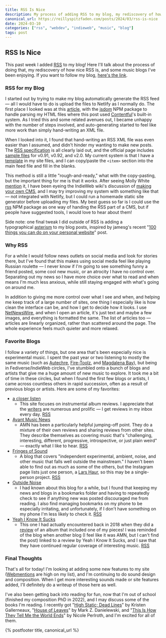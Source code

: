 ```yaml
---
title: RSS Is Nice
description: My process of adding RSS to my blog, my rediscovery of how nice RSS is, and some music blogs I've been enjoying
canonical_url: https://reillyspitzfaden.com/posts/2024/03/rss-is-nice
date: 2024-03-10
categories: ["rss", "webdev", "indieweb", "music", "blog"]
tags: post
---
```


## RSS Is Nice

This past week I added [RSS](https://en.wikipedia.org/wiki/RSS) to my blog! Here I'll talk about the process of doing that, my rediscovery of how nice RSS is, and some music blogs I've been enjoying. If you want to follow my blog, [here's the link](https://reillyspitzfaden.com/blog/feed.xml).

### RSS for my Blog

I started out by trying to make my blog automatically generate the RSS feed — all I would have to do is upload the files to Netlify as I normally do. The first place I looked was at this [article](https://www.contentful.com/blog/generate-blog-rss-feed-with-javascript-and-netlify/), with the [jsdom](https://www.npmjs.com/package/jsdom) NPM package to handle parsing my HTML files where this post used [Contentful](https://www.contentful.com/about-us/)'s built-in system. As I tried this and some related avenues out, I became unhappy with the number of steps involved, and auto-generating started to feel like more work than simply hand-writing an XML file.

When I looked into it, I found that hand-writing an RSS XML file was even easier than I assumed, and didn't hinder my wanting to make new posts. The [RSS specification](https://www.rssboard.org/rss-specification) is all clearly laid out, and the official page includes [sample files](https://www.rssboard.org/rss-specification#sampleFiles) for v0.91, v0.92, and v2.0. My current system is that I have a [template](https://github.com/reillypascal/personalsite/blob/main/reillyspitzfaden/blog/templates/template.xml) in my site files, and I can copy/paste the `<item>` section into the main feed file and fill in the blanks.

This method is still a little "rough-and-ready," what with the copy-pasting, but the important thing for me is that it *works*. After seeing Molly White [mention](https://hachyderm.io/@molly0xfff/111960696197094015) it, I have been eyeing the IndieWeb wiki's discussion of [making your own CMS](https://indieweb.org/content_management_system#Why_write_your_own), and I may try improving my system with something like that — not integrated with Netlify, but I could run a homemade static site generator before uploading my files. My best guess so far is I could use the [rss](https://www.npmjs.com/package/rss) NPM package as one way of handing the RSS part of a CMS, but if people have suggested tools, I would love to hear about them!

Side note: one final tweak I did outside of RSS is adding a typographical [asterism](https://en.wikipedia.org/wiki/Asterism_%28typography%29) to my blog posts, inspired by jamesg's recent "[100 things you can do on your personal website](https://jamesg.blog/2024/02/19/personal-website-ideas/)" post.

### Why RSS

For a while I would follow news outlets on social media and look for stories there, but I've found that this makes using social media feel like playing Russian roulette — I never know if I'm going to see something funny a friend posted, some cool new music, or an atrocity I have no control over. Separating out my news so I have more choice over what to read and when means I'm much less anxious, while still staying engaged with what's going on around me.

In addition to giving me more control over what I see and when, and helping me keep track of a large number of sites, one thing I especially like is how clean the interface can be, and how I get to decide how it looks. I use [NetNewsWire](https://netnewswire.com/), and when I open an article, it's just text and maybe a few images, and everything is formatted the same. The list of articles too — articles are linearly organized, rather than scattered around the page. The whole experience feels much quieter and more relaxed.

### Favorite Blogs

I follow a variety of things, but one area that's been especially nice is experimental music. I spent the past year or two listening to mostly the same music (such as [Autechre](https://autechre.bandcamp.com/album/draft-730), [Fire-Toolz](https://fire-toolz.bandcamp.com/album/rainbow-bridge), and [Magdalena Bay](https://magdalenabay.bandcamp.com/album/mercurial-world)), but being in Fediverse/IndieWeb circles, I've stumbled onto a bunch of blogs and artists that give me a huge amount of new music to explore. It took me a bit of time in these circles, but when I found the first few blogs or artists, I came across countless others in rapid succession, often as a result of previous blogs or artists. Here are some of my favorites:

- [a closer listen](https://acloserlisten.com/)
    - This site focuses on instrumental album reviews. I appreciate that the [writers](https://acloserlisten.com/staff/) are numerous and prolific — I get reviews in my inbox every day. [RSS](https://acloserlisten.com/rss)
- [Avant Music News](https://avantmusicnews.com/)
    - AMN has been a particularly helpful jumping-off point. They do a mixture of their own reviews and sharing reviews from other sites. They describe themselves as covering music that's "challenging, interesting, different, progressive, introspective, or just plain weird" — exactly what I like to hear. [RSS](https://avantmusicnews.com/rss)
- [Fringes of Sound](http://www.onthefringesofsound.com/)
    - A blog that covers "independent experimental, ambient, noise, and other music that falls well outside the mainstream." I haven't been able to find out as much as some of the others, but the Instagram page lists just one person, a [Lars Haur](https://www.instagram.com/lars_haur/), so this may be a single-person project. [RSS](https://www.onthefringesofsound.com/feeds/posts/default?alt=rss)
- [Outside Noise](https://www.outsidenoise.org/reviews/)
    - I had known about this blog for a while, but I found that keeping my news and blogs in a bookmarks folder and having to repeatedly check to see if anything new was posted discouraged me from reading. I also find managing bookmarks on my phone to be especially irritating, and unfortunately, if I don't have something on my phone I'm less likely to check it. [RSS](https://www.outsidenoise.org/reviews?format=rss)
- [Yeah I Know It Sucks](https://yeahiknowitsucks.wordpress.com/)
    - This one I had actually encountered back in 2018 when they did a [review](https://yeahiknowitsucks.wordpress.com/2018/01/04/how-things-are-made-with-reilly-spitzfaden-jamie-vandermolen-maurice-rickard-and-an-eel/) of an album that included one of my pieces! I was reminded of the blog when another blog (I feel like it was AMN, but I can't find the post) linked to a review by Yeah I Know It Sucks, and I saw that they have continued regular coverage of interesting music. [RSS](https://yeahiknowitsucks.wordpress.com/rss)

### Final Thoughts

That's all for today! I'm looking at adding some new features to my site ([Webmentions](https://en.wikipedia.org/wiki/Webmention) are high on my list), and I'm continuing to do sound design and composition. When I get more interesting sounds made or site features added, I'll definitely do a writeup of those here as well.

I've also been getting back into reading for fun, now that I'm out of school (finished my composition PhD in 2022), and I may discuss some of the books I'm reading. I recently got "[High Static; Dead Lines](http://www.kristengallerneaux.com/high-static-dead-lines)" by Kristen Gallerneaux, "[House of Leaves](https://en.wikipedia.org/wiki/House_of_Leaves)" by Mark Z. Danielewski, and "[This Is How They Tell Me the World Ends](https://en.wikipedia.org/wiki/This_Is_How_They_Tell_Me_the_World_Ends)" by Nicole Perlroth, and I'm excited for all of them.

{% postfooter title, canonical_url %}
